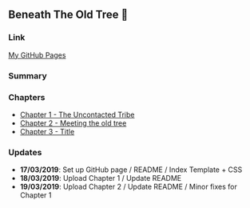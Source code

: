 ## Beneath The Old Tree :deciduous_tree:


### Link 
[My GitHub Pages](https://isaach125.github.io/github-story-2019/)


### Summary


### Chapters
* [Chapter 1 - The Uncontacted Tribe](https://isaach125.github.io/github-story-2019/Chapter_1.html)
* [Chapter 2 - Meeting the old tree](https://isaach125.github.io/github-story-2019/Chapter_2.html)
* [Chapter 3 - Title](https://isaach125.github.io/github-story-2019/Chapter_3.html)


### Updates

* **17/03/2019**: Set up GitHub page / README / Index Template + CSS
* **18/03/2019**: Upload Chapter 1 / Update README
* **19/03/2019**: Upload Chapter 2 / Update README / Minor fixes for Chapter 1